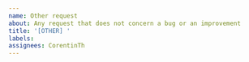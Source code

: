 ```yaml
---
name: Other request
about: Any request that does not concern a bug or an improvement
title: '[OTHER] '
labels:
assignees: CorentinTh
---
```


